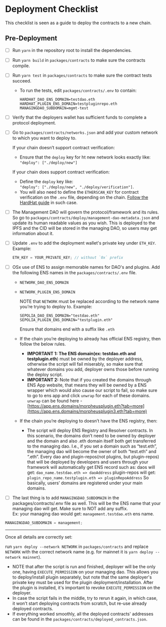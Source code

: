# Deployment Checklist

This checklist is seen as a guide to deploy the contracts to a new chain.

## Pre-Deployment

- [ ] Run `yarn` in the repository root to install the dependencies.
- [ ] Run `yarn build` in `packages/contracts` to make sure the contracts compile.
- [ ] Run `yarn test` in `packages/contracts` to make sure the contract tests succeed.
  - To run the tests, edit `packages/contracts/.env` to contain:
    ```
    HARDHAT_DAO_ENS_DOMAIN=testdao.eth
    HARDHAT_PLUGIN_ENS_DOMAIN=testpluginrepo.eth
    MANAGINGDAO_SUBDOMAIN=mgmt-test
    ```
- [ ] Verify that the deployers wallet has sufficient funds to complete a protocol deployment.
- [ ] Go to `packages/contracts/networks.json` and add your custom network to which you want to deploy to.

  If your chain doesn’t support contract verification:

  - Ensure that the `deploy` key for ht new network looks exactly like: <br>
    `"deploy": ["./deploy/new"]`

  If your chain does support contract verification:

  - Define the `deploy` key like: <br>
    `"deploy": ["./deploy/new", "./deploy/verification"]`.
  - You will also need to define the `ETHERSCAN_KEY` for contract verification on the `.env` file, depending on the chain. [Follow the HardHat guide](https://hardhat.org/hardhat-runner/plugins/nomicfoundation-hardhat-verify) in such case.

- [ ] The Management DAO will govern the protocol/framework and its rules. So go to `packages/contracts/deploy/management-dao-metadata.json` and update its human readable values as you wish. This is deployed to the IPFS and the CID will be stored in the managing DAO, so users may get information about it.
- [ ] Update `.env` to add the deployment wallet's private key under `ETH_KEY`. Example:
  ```jsx
  ETH_KEY = YOUR_PRIVATE_KEY; // without `0x` prefix
  ```
- [ ] OSx use of ENS to assign memorable names for DAO's and plugins. Add the following ENS names in the `packages/contracts/.env` file. <br>

  - `NETWORK_DAO_ENS_DOMAIN`
  - `NETWORK_PLUGIN_ENS_DOMAIN`

    NOTE that `NETWORK` must be replaced according to the network name you’re trying to deploy to. Example:

    ```
    SEPOLIA_DAO_ENS_DOMAIN="testdao.eth"
    SEPOLIA_PLUGIN_ENS_DOMAIN="testplugin.eth"
    ```

    Ensure that domains end with a suffix like `.eth`

  - If the chain you’re deploying to already has official ENS registry, then follow the below rules. <br>
    - **IMPORTANT 1: The ENS domain(ex: testdao.eth and testplugin.eth**) must be owned by the deployer address, otherwise the script will fail miserably, so make sure that whatever domains you add, deployer owns those before running the deploy script. <br>
    - **IMPORTANT 2:** Note that if you created the domains through ENS App website, that means they will be owned by a ENS wrapper which would also cause our script to fail, so make sure to go to ens app and click `unwrap` for each of these domains. `unwrap` can be found here - [https://app.ens.domains/morpheusplugin.eth?tab=more](https://app.ens.domains/morpheusplugin3.eth?tab=more)
  - If the chain you’re deploying to doesn’t have the ENS registry, then: <br>
    - The script will deploy ENS Registry and Resolver contracts. In this scenario, the domains don’t need to be owned by deployer and the domain and also .eth domain itself both get transferred to the managing dao. I.e., if you set a domain such as “test.eth”, the managing dao will become the owner of both “test.eth” and “.eth”.
      Every dao and plugin-repos(not plugins, but plugin-repos) that will be deployed by developers and users through your framework will automatically get ENS record such as:
      daos will get: `dao_name.testdao.eth => daoAddress`
      plugin-repos will get: `plugin_repo_name.testplugin.eth => pluginRepoAddress`
      So basically, users’ domains are registered under your main domains.

- [ ] The last thing is to add `MANAGINGDAO_SUBDOMAIN` in the packages/contracts/.env file as well. This will be the ENS name that your managing dao will get. Make sure to NOT add any suffix. <br>
      Ex: your managing dao would get: `management.testdao.eth` ens name.

```jsx
MANAGINGDAO_SUBDOMAIN = management;
```

---

Once all details are correctly set:

run `yarn deploy --network NETWORK` in `packages/contracts` and replace `NETWORK` with the correct network name (e.g. for mainnet it is `yarn deploy --network mainnet`).

- NOTE that after the script is run and finished, deployer will be the only one, having `EXECUTE_PERMISSION` on your managing dao. This allows you to deploy/install plugin separately, but note that the same deployer's private key must be used for the plugin deployment/installation. After the plugin is installed, it's important to revoke `EXECUTE_PERMISSION` on the deployer.
- In case the script fails in the middle, try to rerun it again, in which case, it won’t start deploying contracts from scratch, but re-use already deployed contracts.
- If everything worked smoothly, all the deployed contracts' addresses can be found in the `packages/contracts/deployed_contracts.json`.
